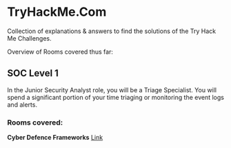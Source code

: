 # TryHackMe.Com
Collection of explanations &amp; answers to find the solutions of the Try Hack Me Challenges.

Overview of Rooms covered thus far: 

## SOC Level 1

In the Junior Security Analyst role, you will be a Triage Specialist. You will spend a significant portion of your time triaging or monitoring the event logs and alerts.

### Rooms covered:

<strong>Cyber Defence Frameworks</strong> [Link](URL)
